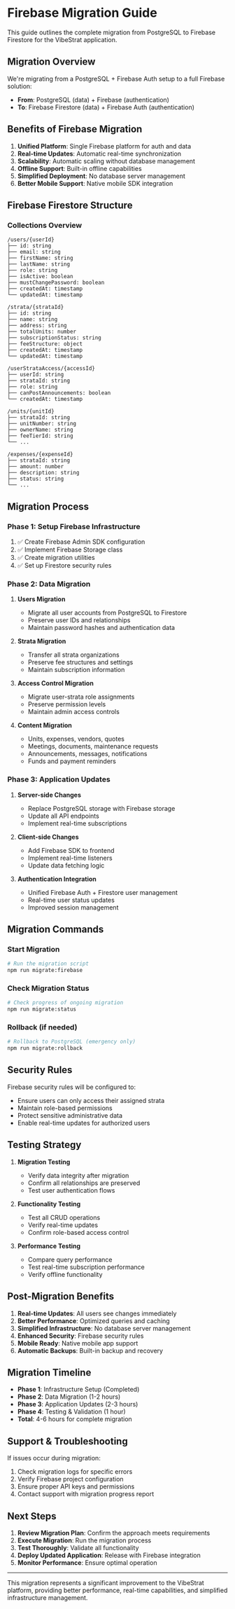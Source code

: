 # Firebase Migration Guide

This guide outlines the complete migration from PostgreSQL to Firebase Firestore for the VibeStrat application.

## Migration Overview

We're migrating from a PostgreSQL + Firebase Auth setup to a full Firebase solution:
- **From**: PostgreSQL (data) + Firebase (authentication)
- **To**: Firebase Firestore (data) + Firebase Auth (authentication)

## Benefits of Firebase Migration

1. **Unified Platform**: Single Firebase platform for auth and data
2. **Real-time Updates**: Automatic real-time synchronization
3. **Scalability**: Automatic scaling without database management
4. **Offline Support**: Built-in offline capabilities
5. **Simplified Deployment**: No database server management
6. **Better Mobile Support**: Native mobile SDK integration

## Firebase Firestore Structure

### Collections Overview

```
/users/{userId}
├── id: string
├── email: string
├── firstName: string
├── lastName: string
├── role: string
├── isActive: boolean
├── mustChangePassword: boolean
├── createdAt: timestamp
└── updatedAt: timestamp

/strata/{strataId}
├── id: string
├── name: string
├── address: string
├── totalUnits: number
├── subscriptionStatus: string
├── feeStructure: object
├── createdAt: timestamp
└── updatedAt: timestamp

/userStrataAccess/{accessId}
├── userId: string
├── strataId: string
├── role: string
├── canPostAnnouncements: boolean
└── createdAt: timestamp

/units/{unitId}
├── strataId: string
├── unitNumber: string
├── ownerName: string
├── feeTierId: string
└── ...

/expenses/{expenseId}
├── strataId: string
├── amount: number
├── description: string
├── status: string
└── ...
```

## Migration Process

### Phase 1: Setup Firebase Infrastructure
1. ✅ Create Firebase Admin SDK configuration
2. ✅ Implement Firebase Storage class
3. ✅ Create migration utilities
4. ✅ Set up Firestore security rules

### Phase 2: Data Migration
1. **Users Migration**
   - Migrate all user accounts from PostgreSQL to Firestore
   - Preserve user IDs and relationships
   - Maintain password hashes and authentication data

2. **Strata Migration**
   - Transfer all strata organizations
   - Preserve fee structures and settings
   - Maintain subscription information

3. **Access Control Migration**
   - Migrate user-strata role assignments
   - Preserve permission levels
   - Maintain admin access controls

4. **Content Migration**
   - Units, expenses, vendors, quotes
   - Meetings, documents, maintenance requests
   - Announcements, messages, notifications
   - Funds and payment reminders

### Phase 3: Application Updates
1. **Server-side Changes**
   - Replace PostgreSQL storage with Firebase storage
   - Update all API endpoints
   - Implement real-time subscriptions

2. **Client-side Changes**
   - Add Firebase SDK to frontend
   - Implement real-time listeners
   - Update data fetching logic

3. **Authentication Integration**
   - Unified Firebase Auth + Firestore user management
   - Real-time user status updates
   - Improved session management

## Migration Commands

### Start Migration
```bash
# Run the migration script
npm run migrate:firebase
```

### Check Migration Status
```bash
# Check progress of ongoing migration
npm run migrate:status
```

### Rollback (if needed)
```bash
# Rollback to PostgreSQL (emergency only)
npm run migrate:rollback
```

## Security Rules

Firebase security rules will be configured to:
- Ensure users can only access their assigned strata
- Maintain role-based permissions
- Protect sensitive administrative data
- Enable real-time updates for authorized users

## Testing Strategy

1. **Migration Testing**
   - Verify data integrity after migration
   - Confirm all relationships are preserved
   - Test user authentication flows

2. **Functionality Testing**
   - Test all CRUD operations
   - Verify real-time updates
   - Confirm role-based access control

3. **Performance Testing**
   - Compare query performance
   - Test real-time subscription performance
   - Verify offline functionality

## Post-Migration Benefits

1. **Real-time Updates**: All users see changes immediately
2. **Better Performance**: Optimized queries and caching
3. **Simplified Infrastructure**: No database server management
4. **Enhanced Security**: Firebase security rules
5. **Mobile Ready**: Native mobile app support
6. **Automatic Backups**: Built-in backup and recovery

## Migration Timeline

- **Phase 1**: Infrastructure Setup (Completed)
- **Phase 2**: Data Migration (1-2 hours)
- **Phase 3**: Application Updates (2-3 hours)
- **Phase 4**: Testing & Validation (1 hour)
- **Total**: 4-6 hours for complete migration

## Support & Troubleshooting

If issues occur during migration:
1. Check migration logs for specific errors
2. Verify Firebase project configuration
3. Ensure proper API keys and permissions
4. Contact support with migration progress report

## Next Steps

1. **Review Migration Plan**: Confirm the approach meets requirements
2. **Execute Migration**: Run the migration process
3. **Test Thoroughly**: Validate all functionality
4. **Deploy Updated Application**: Release with Firebase integration
5. **Monitor Performance**: Ensure optimal operation

---

This migration represents a significant improvement to the VibeStrat platform, providing better performance, real-time capabilities, and simplified infrastructure management.